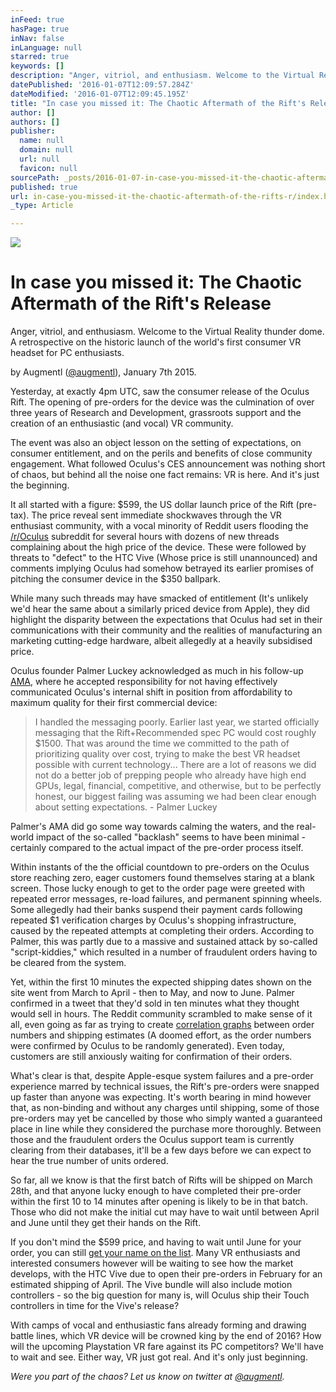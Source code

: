 ```yaml
---
inFeed: true
hasPage: true
inNav: false
inLanguage: null
starred: true
keywords: []
description: "Anger, vitriol, and enthusiasm. Welcome to the Virtual Reality thunder dome. A retrospective on the historic launch of the world's first consumer VR headset for PC enthusiasts."
datePublished: '2016-01-07T12:09:57.284Z'
dateModified: '2016-01-07T12:09:45.195Z'
title: "In case you missed it: The Chaotic Aftermath of the Rift's Release"
author: []
authors: []
publisher:
  name: null
  domain: null
  url: null
  favicon: null
sourcePath: _posts/2016-01-07-in-case-you-missed-it-the-chaotic-aftermath-of-the-rifts-r.md
published: true
url: in-case-you-missed-it-the-chaotic-aftermath-of-the-rifts-r/index.html
_type: Article

---
```

![](https://the-grid-user-content.s3-us-west-2.amazonaws.com/724f4c08-358f-4180-bcb9-3d405332c3d4.jpg)

# In case you missed it: The Chaotic Aftermath of the Rift's Release

Anger, vitriol, and enthusiasm. Welcome to the Virtual Reality thunder dome. A retrospective on the historic launch of the world's first consumer VR headset for PC enthusiasts.

by Augmentl ([@augmentl][0]), January 7th 2015\.

Yesterday, at exactly 4pm UTC, saw the consumer release of the Oculus Rift. The opening of pre-orders for the device was the culmination of over three years of Research and Development, grassroots support and the creation of an enthusiastic (and vocal) VR community. 

The event was also an object lesson on the setting of expectations, on consumer entitlement, and on the perils and benefits of  close community engagement.  What followed Oculus's CES announcement was nothing short of chaos, but behind all the noise one fact remains:  VR is here. And it's just the beginning.

It all started with a figure: $599, the US dollar launch price of the Rift (pre-tax). The price reveal sent immediate shockwaves through the VR enthusiast community, with a vocal minority of Reddit users flooding the [/r/Oculus][1] subreddit for several hours with dozens of new threads complaining about the high price of the device. These were followed by threats to "defect" to the HTC Vive (Whose price is still unannounced) and comments implying Oculus had somehow betrayed its earlier promises of pitching the consumer device in the $350 ballpark.

While many such threads may have smacked of entitlement (It's unlikely we'd hear the same about a similarly priced device from Apple), they did highlight the disparity between the expectations that Oculus had set in their communications with their community and the realities of manufacturing an marketing cutting-edge hardware, albeit allegedly at a heavily subsidised price.

Oculus founder Palmer Luckey acknowledged as much in his follow-up [AMA][2], where he accepted responsibility for not having effectively communicated Oculus's internal shift in position from affordability to maximum quality for their first commercial device:

> I handled the messaging poorly. Earlier last year, we started officially messaging that the Rift+Recommended spec PC would cost roughly $1500\. That was around the time we committed to the path of prioritizing quality over cost, trying to make the best VR headset possible with current technology... There are a lot of reasons we did not do a better job of prepping people who already have high end GPUs, legal, financial, competitive, and otherwise, but to be perfectly honest, our biggest failing was assuming we had been clear enough about setting expectations. - Palmer Luckey

Palmer's AMA did go some way towards calming the waters, and the real-world impact of the so-called "backlash" seems to have been minimal - certainly compared to the actual impact of the pre-order process itself.

Within instants of the the official countdown to pre-orders on the Oculus store reaching zero, eager customers found themselves staring at a blank screen. Those lucky enough to get to the order page were greeted with repeated error messages, re-load failures, and permanent spinning wheels. Some allegedly had their banks suspend their payment cards following repeated $1 verification charges by Oculus's shopping infrastructure, caused by the repeated attempts at completing their orders. According to Palmer, this was partly due to a massive and sustained attack by so-called "script-kiddies," which resulted in a number of fraudulent orders having to be cleared from the system.

Yet, within the first 10 minutes the expected shipping dates shown on the site went from March to April - then to May, and now to June. Palmer confirmed in a tweet that they'd sold in ten minutes what they thought would sell in hours. The Reddit community scrambled to make sense of it all, even going as far as trying to create [correlation graphs][3] between order numbers and shipping estimates (A doomed effort, as the order numbers were confirmed by Oculus to be randomly generated). Even today, customers are still anxiously waiting for confirmation of their orders. 

What's clear is that, despite Apple-esque system failures and a pre-order experience marred by technical issues, the Rift's pre-orders were snapped up faster than anyone was expecting. It's worth bearing in mind however that, as non-binding and without any charges until shipping, some of those pre-orders may yet be cancelled by those who simply wanted a guaranteed place in line while they considered the purchase more thoroughly. Between those and the fraudulent orders the Oculus support team is currently clearing from their databases, it'll be a few days before we can expect to hear the true number of units ordered.

So far, all we know is that the first batch of Rifts will be shipped on March 28th, and that anyone lucky enough to have completed their pre-order within the first 10 to 14 minutes after opening is likely to be in that batch. Those who did not make the initial cut may have to wait until between April and June until they get their hands on the Rift.

If you don't mind the $599 price, and having to wait until June for your order, you can still [get your name on the list][4]. Many VR enthusiasts and interested consumers however will be waiting to see how the market develops, with the HTC Vive due to open their pre-orders in February for an estimated shipping of April. The Vive bundle will also include motion controllers - so the big question for many is, will Oculus ship their Touch controllers in time for the Vive's release? 

With camps of vocal and enthusiastic fans already forming and drawing battle lines, which VR device will be crowned king by the end of 2016? How will the upcoming Playstation VR fare against its PC competitors? We'll have to wait and see. Either way, VR just got real. And it's only just beginning.

_Were you part of the chaos? Let us know on twitter at [@augmentl][0]._

[0]: http://twitter.com/augmentl
[1]: https://www.reddit.com/r/oculus/new/
[2]: https://www.reddit.com/r/IAmA/comments/3zt7ul/i_am_palmer_luckey_founder_of_oculus_and_designer/
[3]: https://www.reddit.com/r/oculus/comments/3zrv4y/preliminary_results_of_preorder_survey_order/
[4]: http://shop.oculus.com/